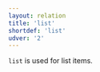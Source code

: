 ```yaml
---
layout: relation
title: 'list'
shortdef: 'list'
udver: '2'
---
```


`list` is used for list items.
<!-- Interlanguage links updated Út zář 29 20:31:54 CEST 2020 -->
